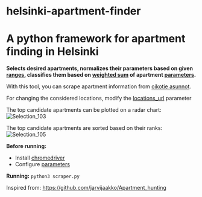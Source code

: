# helsinki-apartment-finder

# A python framework for apartment finding in Helsinki

**Selects desired apartments, normalizes their parameters based on given [ranges](https://github.com/doruirimescu/helsinki-apartment-finder/blob/8abe2a75ad1df3cc9058ebffed8f2147758115aa/parameters.py#L10), classifies them based on [weighted sum](https://github.com/doruirimescu/helsinki-apartment-finder/blob/8abe2a75ad1df3cc9058ebffed8f2147758115aa/parameters.py#L19) of apartment [parameters](https://github.com/doruirimescu/helsinki-apartment-finder/blob/8abe2a75ad1df3cc9058ebffed8f2147758115aa/apartment.py#L64).**

With this tool, you can scrape apartment information from [oikotie asunnot](https://asunnot.oikotie.fi/).

For changing the considered locations, modify the [locations_url](https://github.com/doruirimescu/helsinki-apartment-finder/blob/8efa101e6b135a926ac184956de5c76dbc4bdcc7/parameters.py#L24) parameter

The top candidate apartments can be plotted on a radar chart:
![Selection_103](https://user-images.githubusercontent.com/7363000/153774509-d248c7be-fc3c-4001-aeba-afc7c4fc1dc8.png)

The top candidate apartments are sorted based on their ranks:
![Selection_105](https://user-images.githubusercontent.com/7363000/153774865-5f4c42e4-cd12-469b-87cf-67b1444734ce.png)

**Before running:** 
* Install [chromedriver](https://chromedriver.chromium.org/downloads)
* Configure [parameters](https://github.com/doruirimescu/helsinki-apartment-finder/blob/master/parameters.py)

**Running:**
```python3 scraper.py```

Inspired from: https://github.com/jarvijaakko/Apartment_hunting
